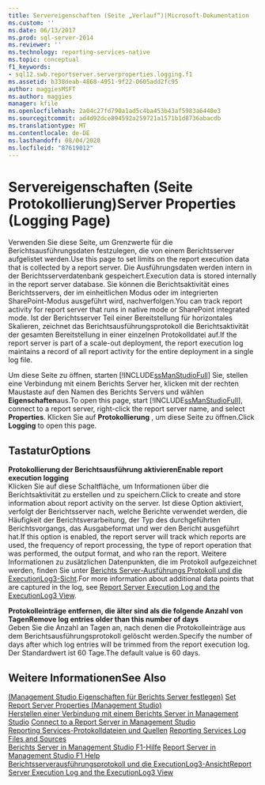 ```yaml
---
title: Servereigenschaften (Seite „Verlauf“)|Microsoft-Dokumentation
ms.custom: ''
ms.date: 06/13/2017
ms.prod: sql-server-2014
ms.reviewer: ''
ms.technology: reporting-services-native
ms.topic: conceptual
f1_keywords:
- sql12.swb.reportserver.serverproperties.logging.f1
ms.assetid: b338deab-4868-4951-9f22-0605add2fc95
author: maggiesMSFT
ms.author: maggies
manager: kfile
ms.openlocfilehash: 2a04c27fd790a1ad5c4ba453b43af5983a6440e3
ms.sourcegitcommit: ad4d92dce894592a259721a1571b1d8736abacdb
ms.translationtype: MT
ms.contentlocale: de-DE
ms.lasthandoff: 08/04/2020
ms.locfileid: "87619012"
---
```

# <a name="server-properties-logging-page"></a><span data-ttu-id="e0eda-102">Servereigenschaften (Seite Protokollierung)</span><span class="sxs-lookup"><span data-stu-id="e0eda-102">Server Properties (Logging Page)</span></span>
  <span data-ttu-id="e0eda-103">Verwenden Sie diese Seite, um Grenzwerte für die Berichtsausführungsdaten festzulegen, die von einem Berichtsserver aufgelistet werden.</span><span class="sxs-lookup"><span data-stu-id="e0eda-103">Use this page to set limits on the report execution data that is collected by a report server.</span></span> <span data-ttu-id="e0eda-104">Die Ausführungsdaten werden intern in der Berichtsserverdatenbank gespeichert.</span><span class="sxs-lookup"><span data-stu-id="e0eda-104">Execution data is stored internally in the report server database.</span></span> <span data-ttu-id="e0eda-105">Sie können die Berichtsaktivität eines Berichtsservers, der im einheitlichen Modus oder im integrierten SharePoint-Modus ausgeführt wird, nachverfolgen.</span><span class="sxs-lookup"><span data-stu-id="e0eda-105">You can track report activity for report server that runs in native mode or SharePoint integrated mode.</span></span> <span data-ttu-id="e0eda-106">Ist der Berichtsserver Teil einer Bereitstellung für horizontales Skalieren, zeichnet das Berichtsausführungsprotokoll die Berichtsaktivität der gesamten Bereitstellung in einer einzelnen Protokolldatei auf.</span><span class="sxs-lookup"><span data-stu-id="e0eda-106">If the report server is part of a scale-out deployment, the report execution log maintains a record of all report activity for the entire deployment in a single log file.</span></span>  
  
 <span data-ttu-id="e0eda-107">Um diese Seite zu öffnen, starten [!INCLUDE[ssManStudioFull](../../includes/ssmanstudiofull-md.md)] Sie, stellen eine Verbindung mit einem Berichts Server her, klicken mit der rechten Maustaste auf den Namen des Berichts Servers und wählen **Eigenschaften**aus.</span><span class="sxs-lookup"><span data-stu-id="e0eda-107">To open this page, start [!INCLUDE[ssManStudioFull](../../includes/ssmanstudiofull-md.md)], connect to a report server, right-click the report server name, and select **Properties**.</span></span> <span data-ttu-id="e0eda-108">Klicken Sie auf **Protokollierung** , um diese Seite zu öffnen.</span><span class="sxs-lookup"><span data-stu-id="e0eda-108">Click **Logging** to open this page.</span></span>  
  
## <a name="options"></a><span data-ttu-id="e0eda-109">Tastatur</span><span class="sxs-lookup"><span data-stu-id="e0eda-109">Options</span></span>  
 <span data-ttu-id="e0eda-110">**Protokollierung der Berichtsausführung aktivieren**</span><span class="sxs-lookup"><span data-stu-id="e0eda-110">**Enable report execution logging**</span></span>  
 <span data-ttu-id="e0eda-111">Klicken Sie auf diese Schaltfläche, um Informationen über die Berichtsaktivität zu erstellen und zu speichern.</span><span class="sxs-lookup"><span data-stu-id="e0eda-111">Click to create and store information about report activity on the server.</span></span> <span data-ttu-id="e0eda-112">Ist diese Option aktiviert, verfolgt der Berichtsserver nach, welche Berichte verwendet werden, die Häufigkeit der Berichtsverarbeitung, der Typ des durchgeführten Berichtsvorgangs, das Ausgabeformat und wer den Bericht ausgeführt hat.</span><span class="sxs-lookup"><span data-stu-id="e0eda-112">If this option is enabled, the report server will track which reports are used, the frequency of report processing, the type of report operation that was performed, the output format, and who ran the report.</span></span> <span data-ttu-id="e0eda-113">Weitere Informationen zu zusätzlichen Datenpunkten, die im Protokoll aufgezeichnet werden, finden Sie unter [Berichts Server-Ausführungs Protokoll und die ExecutionLog3-Sicht](../report-server/report-server-executionlog-and-the-executionlog3-view.md).</span><span class="sxs-lookup"><span data-stu-id="e0eda-113">For more information about additional data points that are captured in the log, see [Report Server Execution Log and the ExecutionLog3 View](../report-server/report-server-executionlog-and-the-executionlog3-view.md).</span></span>  
  
 <span data-ttu-id="e0eda-114">**Protokolleinträge entfernen, die älter sind als die folgende Anzahl von Tagen**</span><span class="sxs-lookup"><span data-stu-id="e0eda-114">**Remove log entries older than this number of days**</span></span>  
 <span data-ttu-id="e0eda-115">Geben Sie die Anzahl an Tagen an, nach denen die Protokolleinträge aus dem Berichtsausführungsprotokoll gelöscht werden.</span><span class="sxs-lookup"><span data-stu-id="e0eda-115">Specify the number of days after which log entries will be trimmed from the report execution log.</span></span> <span data-ttu-id="e0eda-116">Der Standardwert ist 60 Tage.</span><span class="sxs-lookup"><span data-stu-id="e0eda-116">The default value is 60 days.</span></span>  
  
## <a name="see-also"></a><span data-ttu-id="e0eda-117">Weitere Informationen</span><span class="sxs-lookup"><span data-stu-id="e0eda-117">See Also</span></span>  
 <span data-ttu-id="e0eda-118">[&#40;Management Studio Eigenschaften für Berichts Server festlegen&#41;](set-report-server-properties-management-studio.md) </span><span class="sxs-lookup"><span data-stu-id="e0eda-118">[Set Report Server Properties &#40;Management Studio&#41;](set-report-server-properties-management-studio.md) </span></span>  
 <span data-ttu-id="e0eda-119">[Herstellen einer Verbindung mit einem Berichts Server in Management Studio](connect-to-a-report-server-in-management-studio.md) </span><span class="sxs-lookup"><span data-stu-id="e0eda-119">[Connect to a Report Server in Management Studio](connect-to-a-report-server-in-management-studio.md) </span></span>  
 <span data-ttu-id="e0eda-120">[Reporting Services-Protokolldateien und Quellen](../report-server/reporting-services-log-files-and-sources.md) </span><span class="sxs-lookup"><span data-stu-id="e0eda-120">[Reporting Services Log Files and Sources](../report-server/reporting-services-log-files-and-sources.md) </span></span>  
 <span data-ttu-id="e0eda-121">[Berichts Server in Management Studio F1-Hilfe](report-server-in-management-studio-f1-help.md) </span><span class="sxs-lookup"><span data-stu-id="e0eda-121">[Report Server in Management Studio F1 Help](report-server-in-management-studio-f1-help.md) </span></span>  
 [<span data-ttu-id="e0eda-122">Berichtsserverausführungsprotokoll und die ExecutionLog3-Ansicht</span><span class="sxs-lookup"><span data-stu-id="e0eda-122">Report Server Execution Log and the ExecutionLog3 View</span></span>](../report-server/report-server-executionlog-and-the-executionlog3-view.md)  
  
  
